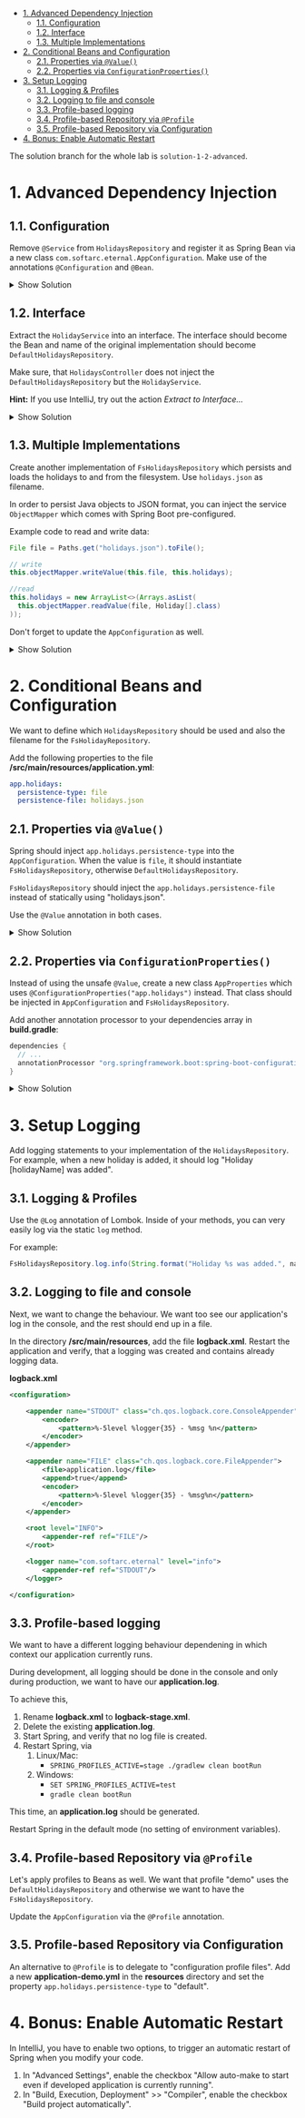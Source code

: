 - [1. Advanced Dependency Injection](#1-advanced-dependency-injection)
  - [1.1. Configuration](#11-configuration)
  - [1.2. Interface](#12-interface)
  - [1.3. Multiple Implementations](#13-multiple-implementations)
- [2. Conditional Beans and Configuration](#2-conditional-beans-and-configuration)
  - [2.1. Properties via `@Value()`](#21-properties-via-value)
  - [2.2. Properties via `ConfigurationProperties()`](#22-properties-via-configurationproperties)
- [3. Setup Logging](#3-setup-logging)
  - [3.1. Logging \& Profiles](#31-logging--profiles)
  - [3.2. Logging to file and console](#32-logging-to-file-and-console)
  - [3.3. Profile-based logging](#33-profile-based-logging)
  - [3.4. Profile-based Repository via `@Profile`](#34-profile-based-repository-via-profile)
  - [3.5. Profile-based Repository via Configuration](#35-profile-based-repository-via-configuration)
- [4. Bonus: Enable Automatic Restart](#4-bonus-enable-automatic-restart)

The solution branch for the whole lab is `solution-1-2-advanced`.

# 1. Advanced Dependency Injection

## 1.1. Configuration

Remove `@Service` from `HolidaysRepository` and register it as Spring Bean via a new class `com.softarc.eternal.AppConfiguration`. Make use of the annotations `@Configuration` and `@Bean`.

<details>
<summary>Show Solution</summary>
<p>

**AppConfiguration.java**

```java
@Configuration
public class AppConfiguration {

  @Bean
  public HolidaysRepository getHolidaysRepository() {
    return new HolidaysRepository();
  }
}

```

</p>
</details>

## 1.2. Interface

Extract the `HolidayService` into an interface. The interface should become the Bean and name of the original implementation should become `DefaultHolidaysRepository`.

Make sure, that `HolidaysController` does not inject the `DefaultHolidaysRepository` but the `HolidayService`.

**Hint:** If you use IntelliJ, try out the action _Extract to Interface..._

<details>
<summary>Show Solution</summary>
<p>

**HolidaysRepository.java**

```java
public interface HolidaysRepository {
  List<Holiday> findAll();

  void add(String name);

  Optional<Holiday> find(Long id);

  void remove(Long id);
}

```

**DefaultHolidaysRepository.java**

```java
public class DefaultHolidaysRepository implements HolidaysRepository {
  // original implementation
}

```

</p>
</details>

## 1.3. Multiple Implementations

Create another implementation of `FsHolidaysRepository` which persists and loads the holidays to and from the filesystem. Use `holidays.json` as filename.

In order to persist Java objects to JSON format, you can inject the service `ObjectMapper` which comes with Spring Boot pre-configured.

Example code to read and write data:

```java
File file = Paths.get("holidays.json").toFile();

// write
this.objectMapper.writeValue(this.file, this.holidays);

//read
this.holidays = new ArrayList<>(Arrays.asList(
  this.objectMapper.readValue(file, Holiday[].class)
));
```

Don't forget to update the `AppConfiguration` as well.

<details>
<summary>Show Solution</summary>
<p>

**FsHolidaysRepository.java**

```java
package com.softarc.eternal.data;

// imports ...

public class FsHolidaysRepository implements HolidaysRepository {

  private final ObjectMapper objectMapper;
  private final List<Holiday> holidays;

  private Long currentId;
  private final File file = Paths.get("holidays.json").toFile();

  @SneakyThrows
  public FsHolidaysRepository(ObjectMapper objectMapper) {
    this.objectMapper = objectMapper;

    if (!this.file.exists()) {
      this.holidays = new ArrayList<>();
      this.init();
    } else {
      this.holidays =
        new ArrayList<>(
          Arrays.asList(this.objectMapper.readValue(this.file, Holiday[].class))
        );

      this.currentId = getCurrentId();
    }
  }

  private Long getCurrentId() {
    return this.holidays.stream()
      .map(Holiday::getId)
      .max(Long::compareTo)
      .orElse(0L);
  }

  private void init() {
    this.holidays.clear();
    holidays.add(new Holiday(1L, "Canada", "Visit Rocky Mountains"));
    holidays.add(new Holiday(2L, "China", "To the Middle Kingdom"));
    this.currentId = this.getCurrentId();
    this.persist();
  }

  @SneakyThrows
  private void persist() {
    this.objectMapper.writeValue(this.file, this.holidays);
  }

  @Override
  public List<Holiday> findAll() {
    return this.holidays;
  }

  @Override
  public void add(String name) {
    this.holidays.add(new Holiday(++this.currentId, name, "-"));
    this.persist();
  }

  @Override
  public Optional<Holiday> find(Long id) {
    for (Holiday holiday : this.holidays) {
      if (holiday.getId().equals(id)) {
        return Optional.of(holiday);
      }
    }

    return Optional.empty();
  }

  @Override
  public void remove(Long id) {
    this.find(id)
      .ifPresentOrElse(
        holiday -> {
          this.holidays.remove(holiday);
          this.persist();
        },
        () -> {
          throw new RuntimeException(
            String.format("could not find Holiday with id %d", id)
          );
        }
      );
  }
}

```

</p>
</details>

# 2. Conditional Beans and Configuration

We want to define which `HolidaysRepository` should be used and also the filename for the `FsHolidayRepository`.

Add the following properties to the file **/src/main/resources/application.yml**:

```yml
app.holidays:
  persistence-type: file
  persistence-file: holidays.json
```

## 2.1. Properties via `@Value()`

Spring should inject `app.holidays.persistence-type` into the `AppConfiguration`. When the value is `file`, it should instantiate `FsHolidaysRepository`, otherwise `DefaultHolidaysRepository`.

`FsHolidaysRepository` should inject the `app.holidays.persistence-file` instead of statically using "holidays.json".

Use the `@Value` annotation in both cases.

<details>
<summary>Show Solution</summary>
<p>

**AppConfiguration.java**

```java
@Configuration
public class AppConfiguration {

  @Value("${app.holidays.persistence-type}")
  private String persistenceType;

  @Value("@{app.holidays.persistence-file}")
  private String persistenceFile;

  @Bean
  public HolidaysRepository getHolidaysRepository(ObjectMapper objectMapper) {
    if ("file".equals(this.persistenceType)) {
      return new FsHolidaysRepository(objectMapper, persistenceFile);
    } else {
      return new DefaultHolidaysRepository();
    }
  }
}

```

**FsHolidaysRepository.java**

```java
public class FsHolidaysRepository implements HolidaysRepository {

  // ...

  private final File file; // <-- no initialisation

  public FsHolidaysRepository(ObjectMapper objectMapper, String filename) {
    this.objectMapper = objectMapper;
    this.file = Paths.get(filename).toFile(); // <-- initialisation
    // ...
  }
  // ...
}

```

</p>
</details>

## 2.2. Properties via `ConfigurationProperties()`

Instead of using the unsafe `@Value`, create a new class `AppProperties` which uses `@ConfigurationProperties("app.holidays")` instead. That class should be injected in `AppConfiguration` and `FsHolidaysRepository`.

Add another annotation processor to your dependencies array in **build.gradle**:

```groovy
dependencies {
  // ...
  annotationProcessor "org.springframework.boot:spring-boot-configuration-processor"
}
```

<details>
<summary>Show Solution</summary>
<p>

**AppProperties.java**

```java
import lombok.Data;
import org.springframework.boot.context.properties.ConfigurationProperties;
import org.springframework.context.annotation.Configuration;

@ConfigurationProperties("app.holidays")
@Configuration
@Data
public class AppProperties {

  private String persistenceType;
  private String persistenceFile;
}

```

**AppConfiguration.java**

```java
@Configuration
public class AppConfiguration {

  @Bean
  public HolidaysRepository getHolidaysRepository(
    ObjectMapper objectMapper,
    AppProperties appProperties
  ) {
    if ("file".equals(appProperties.getPersistenceType())) {
      return new FsHolidaysRepository(
        objectMapper,
        appProperties.getPersistenceFile()
      );
    } else {
      return new DefaultHolidaysRepository();
    }
  }
}

```

</p>
</details>

# 3. Setup Logging

Add logging statements to your implementation of the `HolidaysRepository`. For example, when a new holiday is added, it should log "Holiday [holidayName] was added".

## 3.1. Logging & Profiles

Use the `@Log` annotation of Lombok. Inside of your methods, you can very easily log via the static `log` method.

For example:

```java
FsHolidaysRepository.log.info(String.format("Holiday %s was added.", name));
```

## 3.2. Logging to file and console

Next, we want to change the behaviour. We want too see our application's log in the console, and the rest should end up in a file.

In the directory **/src/main/resources**, add the file **logback.xml**. Restart the application and verify, that a logging was created and contains already logging data.

**logback.xml**

```xml
<configuration>

    <appender name="STDOUT" class="ch.qos.logback.core.ConsoleAppender">
        <encoder>
            <pattern>%-5level %logger{35} - %msg %n</pattern>
        </encoder>
    </appender>

    <appender name="FILE" class="ch.qos.logback.core.FileAppender">
        <file>application.log</file>
        <append>true</append>
        <encoder>
            <pattern>%-5level %logger{35} - %msg%n</pattern>
        </encoder>
    </appender>

    <root level="INFO">
        <appender-ref ref="FILE"/>
    </root>

    <logger name="com.softarc.eternal" level="info">
        <appender-ref ref="STDOUT"/>
    </logger>

</configuration>
```

## 3.3. Profile-based logging

We want to have a different logging behaviour dependening in which context our application currently runs.

During development, all logging should be done in the console and only during production, we want to have our **application.log**.

To achieve this,

1. Rename **logback.xml** to **logback-stage.xml**.
2. Delete the existing **application.log**.
3. Start Spring, and verify that no log file is created.
4. Restart Spring, via
   1. Linux/Mac:
      - `SPRING_PROFILES_ACTIVE=stage ./gradlew clean bootRun`
   2. Windows:
      - `SET SPRING_PROFILES_ACTIVE=test`
      - `gradle clean bootRun`

This time, an **application.log** should be generated.

Restart Spring in the default mode (no setting of environment variables).

## 3.4. Profile-based Repository via `@Profile`

Let's apply profiles to Beans as well. We want that profile "demo" uses the `DefaultHolidaysRepository` and otherwise we want to have the `FsHolidaysRepository`.

Update the `AppConfiguration` via the `@Profile` annotation.

## 3.5. Profile-based Repository via Configuration

An alternative to `@Profile` is to delegate to "configuration profile files". Add a new **application-demo.yml** in the **resources** directory and set the property `app.holidays.persistence-type` to "default".

# 4. Bonus: Enable Automatic Restart

In IntelliJ, you have to enable two options, to trigger an automatic restart of Spring when you modify your code.

1. In "Advanced Settings", enable the checkbox "Allow auto-make to start even if developed application is currently running".
2. In "Build, Execution, Deployment" >> "Compiler", enable the checkbox "Build project automatically".
